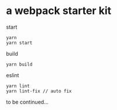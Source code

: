 # a webpack starter kit
start
```
yarn
yarn start
```
build

```
yarn build
```

eslint

```
yarn lint
yarn lint-fix // auto fix
```

to be continued...